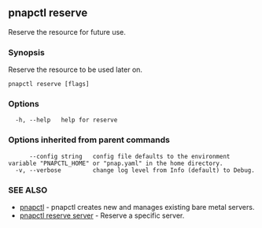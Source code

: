 ## pnapctl reserve

Reserve the resource for future use.

### Synopsis

Reserve the resource to be used later on.

```
pnapctl reserve [flags]
```

### Options

```
  -h, --help   help for reserve
```

### Options inherited from parent commands

```
      --config string   config file defaults to the environment variable "PNAPCTL_HOME" or "pnap.yaml" in the home directory.
  -v, --verbose         change log level from Info (default) to Debug.
```

### SEE ALSO

* [pnapctl](pnapctl.md)	 - pnapctl creates new and manages existing bare metal servers.
* [pnapctl reserve server](pnapctl_reserve_server.md)	 - Reserve a specific server.

